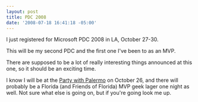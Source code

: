 ```yaml
---
layout: post
title: PDC 2008
date: '2008-07-18 16:41:18 -05:00'
---
```


I just registered for Microsoft PDC 2008 in LA, October 27-30.

This will be my second PDC and the first one I've been to as an MVP.

There are supposed to be a lot of really interesting things announced at this one, so it should be an exciting time.

I know I will be at the [Party with Palermo](http://www.partywithpalermo.com/) on October 26, and there will probably be a Florida (and Friends of Florida) MVP geek lager one night as well. Not sure what else is going on, but if you're going look me up.
